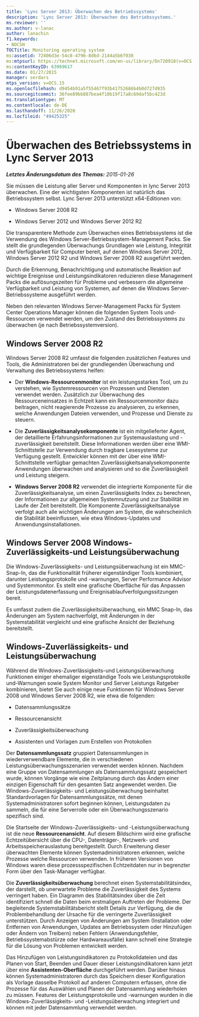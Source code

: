 ```yaml
---
title: 'Lync Server 2013: Überwachen des Betriebssystems'
description: 'Lync Server 2013: Überwachen des Betriebssystems.'
ms.reviewer: ''
ms.author: v-lanac
author: lanachin
f1.keywords:
- NOCSH
TOCTitle: Monitoring operating system
ms:assetid: 72406d3e-54c8-4796-8d6d-2144a5b6f030
ms:mtpsurl: https://technet.microsoft.com/en-us/library/Dn720918(v=OCS.15)
ms:contentKeyID: 63969617
ms.date: 01/27/2015
manager: serdars
mtps_version: v=OCS.15
ms.openlocfilehash: d9454b91a5f55467f93b41752686b4b0d727d935
ms.sourcegitcommit: 36fee89bb887bea4f18b19f17a8c69daf5bc423d
ms.translationtype: MT
ms.contentlocale: de-DE
ms.lasthandoff: 11/26/2020
ms.locfileid: "49425325"
---
```

# <a name="monitoring-operating-system-in-lync-server-2013"></a>Überwachen des Betriebssystems in Lync Server 2013

<div data-xmlns="http://www.w3.org/1999/xhtml">

<div class="topic" data-xmlns="http://www.w3.org/1999/xhtml" data-msxsl="urn:schemas-microsoft-com:xslt" data-cs="https://msdn.microsoft.com/">

<div data-asp="https://msdn2.microsoft.com/asp">



</div>

<div id="mainSection">

<div id="mainBody">

<span> </span>

_**Letztes Änderungsdatum des Themas:** 2015-01-26_

Sie müssen die Leistung aller Server und Komponenten in lync Server 2013 überwachen. Eine der wichtigsten Komponenten ist natürlich das Betriebssystem selbst. Lync Server 2013 unterstützt x64-Editionen von:

  - Windows Server 2008 R2

  - Windows Server 2012 und Windows Server 2012 R2

Die transparentere Methode zum Überwachen eines Betriebssystems ist die Verwendung des Windows Server-Betriebssystem-Management Packs. Sie stellt die grundlegenden Überwachungs Grundlagen wie Leistung, Integrität und Verfügbarkeit für Computer bereit, auf denen Windows Server 2012, Windows Server 2012 R2 und Windows Server 2008 R2 ausgeführt werden.

Durch die Erkennung, Benachrichtigung und automatische Reaktion auf wichtige Ereignisse und Leistungsindikatoren reduzieren diese Management Packs die auflösungszeiten für Probleme und verbessern die allgemeine Verfügbarkeit und Leistung von Systemen, auf denen die Windows Server-Betriebssysteme ausgeführt werden.

Neben den relevanten Windows Server-Management Packs für System Center Operations Manager können die folgenden System Tools und-Ressourcen verwendet werden, um den Zustand des Betriebssystems zu überwachen (je nach Betriebssystemversion).

<div>

## <a name="windows-server-2008-r2"></a>Windows Server 2008 R2

Windows Server 2008 R2 umfasst die folgenden zusätzlichen Features und Tools, die Administratoren bei der grundlegenden Überwachung und Verwaltung des Betriebssystems helfen:

  - Der **Windows-Ressourcenmonitor** ist ein leistungsstarkes Tool, um zu verstehen, wie Systemressourcen von Prozessen und Diensten verwendet werden. Zusätzlich zur Überwachung des Ressourceneinsatzes in Echtzeit kann ein Ressourcenmonitor dazu beitragen, nicht reagierende Prozesse zu analysieren, zu erkennen, welche Anwendungen Dateien verwenden, und Prozesse und Dienste zu steuern.

  - Die **Zuverlässigkeitsanalysekomponente** ist ein mitgelieferter Agent, der detaillierte Erfahrungsinformationen zur Systemauslastung und -zuverlässigkeit bereitstellt. Diese Informationen werden über eine WMI-Schnittstelle zur Verwendung durch tragbare Lesesysteme zur Verfügung gestellt. Entwickler können mit der über eine WMI-Schnittstelle verfügbar gemachten Zuverlässigkeitsanalysekomponente Anwendungen überwachen und analysieren und so die Zuverlässigkeit und Leistung steigern.

  - **Windows Server 2008 R2** verwendet die integrierte Komponente für die Zuverlässigkeitsanalyse, um einen Zuverlässigkeits Index zu berechnen, der Informationen zur allgemeinen Systemnutzung und zur Stabilität im Laufe der Zeit bereitstellt. Die Komponente Zuverlässigkeitsanalyse verfolgt auch alle wichtigen Änderungen am System, die wahrscheinlich die Stabilität beeinflussen, wie etwa Windows-Updates und Anwendungsinstallationen.

</div>

<div>

## <a name="windows-server-2008-windows-reliability-and-performance-monitor"></a>Windows Server 2008 Windows-Zuverlässigkeits-und Leistungsüberwachung

Die Windows-Zuverlässigkeits- und Leistungsüberwachung ist ein MMC-Snap-In, das die Funktionalität früherer eigenständiger Tools kombiniert, darunter Leistungsprotokolle und -warnungen, Server Performance Advisor und Systemmonitor. Es stellt eine grafische Oberfläche für das Anpassen der Leistungsdatenerfassung und Ereignisablaufverfolgungssitzungen bereit.

Es umfasst zudem die Zuverlässigkeitsüberwachung, ein MMC Snap-In, das Änderungen am System nachverfolgt, mit Änderungen in der Systemstabilität vergleicht und eine grafische Ansicht der Beziehung bereitstellt.

</div>

<div>

## <a name="windows-reliability-and-performance-monitor"></a>Windows-Zuverlässigkeits- und Leistungsüberwachung


Während die Windows-Zuverlässigkeits-und Leistungsüberwachung Funktionen einiger ehemaliger eigenständige Tools wie Leistungsprotokolle und-Warnungen sowie System Monitor und Server Leistungs Ratgeber kombinieren, bietet Sie auch einige neue Funktionen für Windows Server 2008 und Windows Server 2008 R2, wie etwa die folgenden:

  - Datensammlungssätze

  - Ressourcenansicht

  - Zuverlässigkeitsüberwachung

  - Assistenten und Vorlagen zum Erstellen von Protokollen

Der **Datensammlungssatz** gruppiert Datensammlungen in wiederverwendbare Elemente, die in verschiedenen Leistungsüberwachungsszenarien verwendet werden können. Nachdem eine Gruppe von Datensammlungen als Datensammlungssatz gespeichert wurde, können Vorgänge wie eine Zeitplanung durch das Ändern einer einzigen Eigenschaft für den gesamten Satz angewendet werden. Die Windows-Zuverlässigkeits- und Leistungsüberwachung beinhaltet Standardvorlagen für Datensammlungssätze, mit denen Systemadministratoren sofort beginnen können, Leistungsdaten zu sammeln, die für eine Serverrolle oder ein Überwachungsszenario spezifisch sind.

Die Startseite der Windows-Zuverlässigkeits- und -Leistungsüberwachung ist die neue **Ressourcenansicht**. Auf diesem Bildschirm wird eine grafische Echtzeitübersicht über die CPU-, Datenträger-, Netzwerk- und Arbeitsspeicherauslastung bereitgestellt. Durch Erweiterung dieser überwachten Elemente können Systemadministratoren erkennen, welche Prozesse welche Ressourcen verwenden. In früheren Versionen von Windows waren diese prozessspezifischen Echtzeitdaten nur in begrenzter Form über den Task-Manager verfügbar.

Die **Zuverlässigkeitsüberwachung** berechnet einen Systemstabilitätsindex, der darstellt, ob unerwartete Probleme die Zuverlässigkeit des Systems verringert haben. Ein Diagramm des Stabilitätsindex über die Zeit identifiziert schnell die Daten beim erstmaligen Auftreten der Probleme. Der begleitende Systemstabilitätsbericht stellt Details zur Verfügung, die die Problembehandlung der Ursache für die verringerte Zuverlässigkeit unterstützen. Durch Anzeigen von Änderungen am System (Installation oder Entfernen von Anwendungen, Updates am Betriebssystem oder Hinzufügen oder Ändern von Treibern) neben Fehlern (Anwendungsfehler, Betriebssystemabstürze oder Hardwareausfälle) kann schnell eine Strategie für die Lösung von Problemen entwickelt werden.

Das Hinzufügen von Leistungsindikatoren zu Protokolldateien und das Planen von Start, Beenden und Dauer dieser Leistungsindikatoren kann jetzt über eine **Assistenten-Oberfläche** durchgeführt werden. Darüber hinaus können Systemadministratoren durch das Speichern dieser Konfiguration als Vorlage dasselbe Protokoll auf anderen Computern erfassen, ohne die Prozesse für das Auswählen und Planen der Datensammlung wiederholen zu müssen. Features der Leistungsprotokolle und -warnungen wurden in die Windows-Zuverlässigkeits- und -Leistungsüberwachung integriert und können mit jeder Datensammlung verwendet werden.

</div>

</div>

<span> </span>

</div>

</div>

</div>

